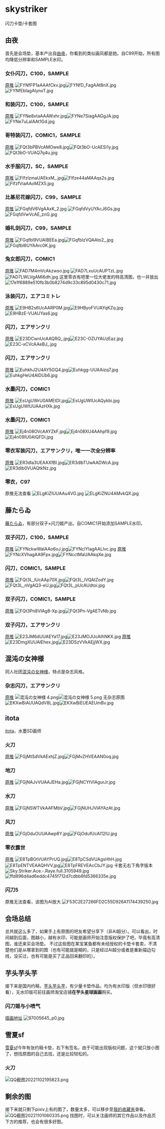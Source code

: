 # skystriker
闪刀卡垫/卡套图

## 由夜
首先是会场垫，基本产出自[由夜](https://twitter.com/yuamaria)，你看到的类似画风都是她。自C99开始，所有图均降低分辨率和SAMPLE水印。
### 女仆闪刀，C100，SAMPLE
[原推](https://twitter.com/midnightblue032/status/1553335092591726593)
![FYNfFP1aAAAfCkv.jpg](https://cdn.nlark.com/yuque/0/2022/jpeg/1689887/1667337430117-361fcccc-406a-4d12-9e5a-29072b404e81.jpeg#clientId=u0788d3b9-c9f5-4&crop=0&crop=0&crop=1&crop=1&from=ui&id=uc4aed62a&margin=%5Bobject%20Object%5D&name=FYNfFP1aAAAfCkv.jpg&originHeight=329&originWidth=541&originalType=binary&ratio=1&rotation=0&showTitle=false&size=82019&status=done&style=none&taskId=u470902f0-866e-410c-a65a-d0559d103ff&title=)![FYNfD_FagAAt8nX.jpg](https://cdn.nlark.com/yuque/0/2022/jpeg/1689887/1667337430105-4f7359f6-17cf-4849-a596-6af7e2c54b7c.jpeg#clientId=u0788d3b9-c9f5-4&crop=0&crop=0&crop=1&crop=1&from=ui&id=u410349cd&margin=%5Bobject%20Object%5D&name=FYNfD_FagAAt8nX.jpg&originHeight=496&originWidth=350&originalType=binary&ratio=1&rotation=0&showTitle=false&size=72584&status=done&style=none&taskId=u8b755ae0-50d1-4bfc-bb2c-b2258dbf118&title=)![FYNfEbIagAIynxT.jpg](https://cdn.nlark.com/yuque/0/2022/jpeg/1689887/1667337430101-497f62cf-3eae-46ce-ac79-b73342396a61.jpeg#clientId=u0788d3b9-c9f5-4&crop=0&crop=0&crop=1&crop=1&from=ui&id=ue0a12b8a&margin=%5Bobject%20Object%5D&name=FYNfEbIagAIynxT.jpg&originHeight=496&originWidth=350&originalType=binary&ratio=1&rotation=0&showTitle=false&size=67317&status=done&style=none&taskId=u3c34bc9e-4ea1-404d-b080-30a991884bc&title=)
### 和装闪刀，C100，SAMPLE
[原推](https://twitter.com/midnightblue032/status/1553334591842242560)
![FYNe8xtaAAAWxhr.jpg](https://cdn.nlark.com/yuque/0/2022/jpeg/1689887/1667337516460-44da2571-eee0-4f9a-9e9b-d01550c7f109.jpeg#clientId=u0788d3b9-c9f5-4&crop=0&crop=0&crop=1&crop=1&from=ui&id=u09647dcb&margin=%5Bobject%20Object%5D&name=FYNe8xtaAAAWxhr.jpg&originHeight=329&originWidth=541&originalType=binary&ratio=1&rotation=0&showTitle=false&size=95946&status=done&style=none&taskId=u3d220c74-da6b-421e-aae7-8126680ae36&title=)![FYNe7SiagAAGgJA.jpg](https://cdn.nlark.com/yuque/0/2022/jpeg/1689887/1667337516447-a5663787-8442-4694-8837-42c1fc65ea31.jpeg#clientId=u0788d3b9-c9f5-4&crop=0&crop=0&crop=1&crop=1&from=ui&id=u2cb885f6&margin=%5Bobject%20Object%5D&name=FYNe7SiagAAGgJA.jpg&originHeight=496&originWidth=350&originalType=binary&ratio=1&rotation=0&showTitle=false&size=76406&status=done&style=none&taskId=u50d490a5-fa55-4aa4-a15b-b7a89d99cf4&title=)![FYNe7uLaIAAt1Gd.jpg](https://cdn.nlark.com/yuque/0/2022/jpeg/1689887/1667337516451-de308207-1088-4913-90d0-b744614f2294.jpeg#clientId=u0788d3b9-c9f5-4&crop=0&crop=0&crop=1&crop=1&from=ui&id=u875551a8&margin=%5Bobject%20Object%5D&name=FYNe7uLaIAAt1Gd.jpg&originHeight=496&originWidth=350&originalType=binary&ratio=1&rotation=0&showTitle=false&size=79354&status=done&style=none&taskId=udc1393c5-c78a-408e-938a-7d0314c8e74&title=)
### 哥特装闪刀，COMIC1，SAMPLE
[原推](https://twitter.com/midnightblue032/status/1517821585532416000)
![FQt3bPBVcAMOwe8.jpg](https://cdn.nlark.com/yuque/0/2022/jpeg/1689887/1667338351206-27f2a7a6-845c-4d91-ada2-e99ece6f7c86.jpeg#clientId=u0788d3b9-c9f5-4&crop=0&crop=0&crop=1&crop=1&from=ui&id=u31c8bb3a&margin=%5Bobject%20Object%5D&name=FQt3bPBVcAMOwe8.jpg&originHeight=329&originWidth=541&originalType=binary&ratio=1&rotation=0&showTitle=false&size=83881&status=done&style=none&taskId=u016240d0-ee37-4bb6-b98e-aa9774fa82b&title=)![FQt3bO-UcAESi1y.jpg](https://cdn.nlark.com/yuque/0/2022/jpeg/1689887/1667338351239-9a47938c-bfe8-428c-bbf0-74e69c1b371c.jpeg#clientId=u0788d3b9-c9f5-4&crop=0&crop=0&crop=1&crop=1&from=ui&id=ucbd7a4c2&margin=%5Bobject%20Object%5D&name=FQt3bO-UcAESi1y.jpg&originHeight=1200&originWidth=843&originalType=binary&ratio=1&rotation=0&showTitle=false&size=183689&status=done&style=none&taskId=u83d4c75b-5274-4934-ab60-c241cdf5cdb&title=)![FQt3bO-VUAQ7q4u.jpg](https://cdn.nlark.com/yuque/0/2022/jpeg/1689887/1667338351240-3ef109f5-b51e-4283-9104-308dfee86677.jpeg#clientId=u0788d3b9-c9f5-4&crop=0&crop=0&crop=1&crop=1&from=ui&id=uf17f16e5&margin=%5Bobject%20Object%5D&name=FQt3bO-VUAQ7q4u.jpg&originHeight=1200&originWidth=843&originalType=binary&ratio=1&rotation=0&showTitle=false&size=184327&status=done&style=none&taskId=u23d3cd59-dc2d-4e2b-aa35-de851b52578&title=)


### 水手服闪刀，SC，SAMPLE
[原推](https://twitter.com/midnightblue032/status/1480132248628252677)
![FIfzlzmaUAEkxM_.jpg](https://cdn.nlark.com/yuque/0/2022/jpeg/1689887/1667338577123-82a868b6-6eb2-4438-9a72-9f18292941c4.jpeg#clientId=u0788d3b9-c9f5-4&crop=0&crop=0&crop=1&crop=1&from=ui&id=ua6129628&margin=%5Bobject%20Object%5D&name=FIfzlzmaUAEkxM_.jpg&originHeight=329&originWidth=541&originalType=binary&ratio=1&rotation=0&showTitle=false&size=74792&status=done&style=none&taskId=u187348f2-c197-4f8a-b764-b49ed33f818&title=)![FIfze44aMAAqs2s.jpg](https://cdn.nlark.com/yuque/0/2022/jpeg/1689887/1667338577111-26c7a94d-2847-4876-8c55-52e8d1cc8382.jpeg#clientId=u0788d3b9-c9f5-4&crop=0&crop=0&crop=1&crop=1&from=ui&id=ud8fae631&margin=%5Bobject%20Object%5D&name=FIfze44aMAAqs2s.jpg&originHeight=1226&originWidth=861&originalType=binary&ratio=1&rotation=0&showTitle=false&size=123530&status=done&style=none&taskId=u72c680a6-b228-40c2-a657-ee411f62194&title=)![FIfzfViaAAoMZX5.jpg](https://cdn.nlark.com/yuque/0/2022/jpeg/1689887/1667338577151-cdfa1d7a-c76d-4a0a-9322-e610822e1dbf.jpeg#clientId=u0788d3b9-c9f5-4&crop=0&crop=0&crop=1&crop=1&from=ui&id=ub0b46630&margin=%5Bobject%20Object%5D&name=FIfzfViaAAoMZX5.jpg&originHeight=1226&originWidth=861&originalType=binary&ratio=1&rotation=0&showTitle=false&size=133342&status=done&style=none&taskId=ua46542ba-d2e1-41f3-ac37-81689a9a335&title=)
### 比基尼花嫁闪刀，C99，SAMPLE
[原推](https://twitter.com/midnightblue032/status/1471797822890688513)
![FGqfdV6VgAAxK_2.jpg](https://cdn.nlark.com/yuque/0/2022/jpeg/1689887/1667337089088-a57e8d5d-7932-4100-90a9-70db90363ce4.jpeg#clientId=u0788d3b9-c9f5-4&crop=0&crop=0&crop=1&crop=1&from=ui&id=uc20b6beb&margin=%5Bobject%20Object%5D&name=FGqfdV6VgAAxK_2.jpg&originHeight=329&originWidth=541&originalType=binary&ratio=1&rotation=0&showTitle=false&size=72913&status=done&style=none&taskId=uc3dda4b1-0ab0-485e-9779-061a694e363&title=)
![FGqfdVyUYAcJ6Gs.jpg](https://cdn.nlark.com/yuque/0/2022/jpeg/1689887/1667337100355-a5780ca1-d568-4dcb-ab0a-bd005a7ac11e.jpeg#clientId=u0788d3b9-c9f5-4&crop=0&crop=0&crop=1&crop=1&from=ui&id=udf810c8b&margin=%5Bobject%20Object%5D&name=FGqfdVyUYAcJ6Gs.jpg&originHeight=1200&originWidth=843&originalType=binary&ratio=1&rotation=0&showTitle=false&size=148262&status=done&style=none&taskId=u36fc5818-1450-4ef6-8060-bf5904aa65a&title=)![FGqfdVwVcAE_znG.jpg](https://cdn.nlark.com/yuque/0/2022/jpeg/1689887/1667337100345-169596cf-49bb-46a4-b20b-3803534e04e7.jpeg#clientId=u0788d3b9-c9f5-4&crop=0&crop=0&crop=1&crop=1&from=ui&id=u3a491e29&margin=%5Bobject%20Object%5D&name=FGqfdVwVcAE_znG.jpg&originHeight=1200&originWidth=843&originalType=binary&ratio=1&rotation=0&showTitle=false&size=152394&status=done&style=none&taskId=ud2f4e6e1-678e-4f93-848d-39b8f43c16e&title=)
### 婚礼剑闪刀，C99，SAMPLE
[原推](https://twitter.com/midnightblue032/status/1471797323709755392)
![FGqfbI9VUAIBEEa.jpg](https://cdn.nlark.com/yuque/0/2022/jpeg/1689887/1667337264155-0d72c73f-f9a8-4289-bfd8-92498ee1d397.jpeg#clientId=u0788d3b9-c9f5-4&crop=0&crop=0&crop=1&crop=1&from=ui&id=u336dfc9d&margin=%5Bobject%20Object%5D&name=FGqfbI9VUAIBEEa.jpg&originHeight=329&originWidth=541&originalType=binary&ratio=1&rotation=0&showTitle=false&size=94687&status=done&style=none&taskId=u42ccf6e7-9eef-4300-a48c-3925fe2cada&title=)![FGqfbIzVQAAto2_.jpg](https://cdn.nlark.com/yuque/0/2022/jpeg/1689887/1667337264246-f59a704a-87bc-4029-b13d-dd12620bc044.jpeg#clientId=u0788d3b9-c9f5-4&crop=0&crop=0&crop=1&crop=1&from=ui&id=ua275b072&margin=%5Bobject%20Object%5D&name=FGqfbIzVQAAto2_.jpg&originHeight=1200&originWidth=843&originalType=binary&ratio=1&rotation=0&showTitle=false&size=214027&status=done&style=none&taskId=u0bebc8cb-2a3e-4427-9fc0-2a497f69c25&title=)![FGqfbI6UYAArc0K.jpg](https://cdn.nlark.com/yuque/0/2022/jpeg/1689887/1667337264226-82c59e7a-a1b1-4dfa-ac3c-8a97a73b3a3b.jpeg#clientId=u0788d3b9-c9f5-4&crop=0&crop=0&crop=1&crop=1&from=ui&id=u2aae9ae0&margin=%5Bobject%20Object%5D&name=FGqfbI6UYAArc0K.jpg&originHeight=1200&originWidth=843&originalType=binary&ratio=1&rotation=0&showTitle=false&size=196855&status=done&style=none&taskId=u2bf115bb-4cf4-42da-b0b6-4fd0d83be89&title=)
### 兔女郎闪刀，COMIC1
[原推](https://twitter.com/midnightblue032/status/1443531065579085838)
![FAD7M4mVcAkzwso.jpg](https://cdn.nlark.com/yuque/0/2022/jpeg/1689887/1667335499072-16fb62eb-0d32-46ac-99c2-052fa93e9623.jpeg#clientId=u0788d3b9-c9f5-4&crop=0&crop=0&crop=1&crop=1&from=ui&id=u914a1e24&margin=%5Bobject%20Object%5D&name=FAD7M4mVcAkzwso.jpg&originHeight=329&originWidth=541&originalType=binary&ratio=1&rotation=0&showTitle=false&size=81099&status=done&style=none&taskId=u0f19f9b0-6a6c-4450-ba7d-c66f1c664f3&title=)
![FAD7LxuUcAUPTzL.jpg](https://cdn.nlark.com/yuque/0/2022/jpeg/1689887/1667335511153-05ea9d7f-d4a6-4132-ad43-1babd172c86d.jpeg#clientId=u0788d3b9-c9f5-4&crop=0&crop=0&crop=1&crop=1&from=ui&id=ube052db4&margin=%5Bobject%20Object%5D&name=FAD7LxuUcAUPTzL.jpg&originHeight=1226&originWidth=861&originalType=binary&ratio=1&rotation=0&showTitle=false&size=240136&status=done&style=none&taskId=ud5f88c8a-89e5-4c18-baae-889c2eb8757&title=)![FAD7LWLVgAMi6dh.jpg](https://cdn.nlark.com/yuque/0/2022/jpeg/1689887/1667335511107-402f4909-49a0-4a4b-bbd0-4e7101ee32f0.jpeg#clientId=u0788d3b9-c9f5-4&crop=0&crop=0&crop=1&crop=1&from=ui&id=uc1eecd78&margin=%5Bobject%20Object%5D&name=FAD7LWLVgAMi6dh.jpg&originHeight=1226&originWidth=861&originalType=binary&ratio=1&rotation=0&showTitle=false&size=255587&status=done&style=none&taskId=ud53b8b05-3026-4d49-9cad-f7594365467&title=)
这里零衣有吧里一位大佬发的特高清图，也一并放出
![17e1f6889e510fb3b0b8274d9c33c895d0430c71.jpg](https://cdn.nlark.com/yuque/0/2022/jpeg/1689887/1667335555231-9b17ae13-25a3-48ab-a2e2-d26debd250df.jpeg#clientId=u0788d3b9-c9f5-4&crop=0&crop=0&crop=1&crop=1&from=ui&id=ue648ab4e&margin=%5Bobject%20Object%5D&name=17e1f6889e510fb3b0b8274d9c33c895d0430c71.jpg&originHeight=4681&originWidth=3201&originalType=binary&ratio=1&rotation=0&showTitle=false&size=2562843&status=done&style=none&taskId=u32820fc1-7aba-48fd-8fc2-71df4cd8076&title=)
### 泳装闪刀，エアコミトレ
[原推](https://twitter.com/midnightblue032/status/1431576292852436992)
![E9HB2s6UcAARP0M.jpg](https://cdn.nlark.com/yuque/0/2022/jpeg/1689887/1667339144870-0cd7bcce-c1e6-47a7-9e78-19fe05099db2.jpeg#clientId=u0788d3b9-c9f5-4&crop=0&crop=0&crop=1&crop=1&from=ui&id=u1dc3e394&margin=%5Bobject%20Object%5D&name=E9HB2s6UcAARP0M.jpg&originHeight=329&originWidth=541&originalType=binary&ratio=1&rotation=0&showTitle=false&size=78845&status=done&style=none&taskId=uca239b6a-7ac9-4bb2-bf84-e638ce9c34f&title=)![E9HByoFVUAYqKZq.jpg](https://cdn.nlark.com/yuque/0/2022/jpeg/1689887/1667339144916-c0e5a680-c7aa-4ea9-8a2a-1c57a7638507.jpeg#clientId=u0788d3b9-c9f5-4&crop=0&crop=0&crop=1&crop=1&from=ui&id=ufcda2883&margin=%5Bobject%20Object%5D&name=E9HByoFVUAYqKZq.jpg&originHeight=1226&originWidth=861&originalType=binary&ratio=1&rotation=0&showTitle=false&size=178884&status=done&style=none&taskId=uc8a1d45a-523b-428e-bd63-6aa67c08a7b&title=)![E9HBzE-VUAUYas6.jpg](https://cdn.nlark.com/yuque/0/2022/jpeg/1689887/1667339144933-2f65db37-96ce-453e-b944-e3d6c663d64f.jpeg#clientId=u0788d3b9-c9f5-4&crop=0&crop=0&crop=1&crop=1&from=ui&id=ubc5c67ea&margin=%5Bobject%20Object%5D&name=E9HBzE-VUAUYas6.jpg&originHeight=1226&originWidth=861&originalType=binary&ratio=1&rotation=0&showTitle=false&size=158357&status=done&style=none&taskId=ubfb3112d-d3c6-48f9-a580-d636b5d8d99&title=)
### 闪刀，エアサンクリ
[原推](https://twitter.com/midnightblue032/status/1401494078290685952)
![E23DCwnUcAAQRQ_.jpg](https://cdn.nlark.com/yuque/0/2022/jpeg/1689887/1667339504547-7ec771ed-871b-4ffb-a10c-9c1c9c431f3d.jpeg#clientId=u0788d3b9-c9f5-4&crop=0&crop=0&crop=1&crop=1&from=ui&id=u177a9dd0&margin=%5Bobject%20Object%5D&name=E23DCwnUcAAQRQ_.jpg&originHeight=329&originWidth=541&originalType=binary&ratio=1&rotation=0&showTitle=false&size=69319&status=done&style=none&taskId=uc3fa77e3-a0d7-4fa8-97a9-eb12194b52a&title=)![E23C-OZUYAUzEaz.jpg](https://cdn.nlark.com/yuque/0/2022/jpeg/1689887/1667339504570-7cb4e4d8-8ada-43f3-b425-f58646aa3fbf.jpeg#clientId=u0788d3b9-c9f5-4&crop=0&crop=0&crop=1&crop=1&from=ui&id=u88d512ac&margin=%5Bobject%20Object%5D&name=E23C-OZUYAUzEaz.jpg&originHeight=1226&originWidth=861&originalType=binary&ratio=1&rotation=0&showTitle=false&size=145440&status=done&style=none&taskId=uf7fbaeda-5af9-4ea9-83d5-42bc548031b&title=)![E23C-xCVcAAeBJ_.jpg](https://cdn.nlark.com/yuque/0/2022/jpeg/1689887/1667339504570-37c48a56-6942-4e49-8f3a-6503b256dbc7.jpeg#clientId=u0788d3b9-c9f5-4&crop=0&crop=0&crop=1&crop=1&from=ui&id=ub75b1e2a&margin=%5Bobject%20Object%5D&name=E23C-xCVcAAeBJ_.jpg&originHeight=1226&originWidth=861&originalType=binary&ratio=1&rotation=0&showTitle=false&size=155104&status=done&style=none&taskId=uc7172062-f27d-4e03-8d9e-eb565a3405e&title=)
### 闪刀，エアサンクリ
[原推](https://twitter.com/midnightblue032/status/1364168125747499008)
![EuhkhJ2U4AY5GQ4.jpg](https://cdn.nlark.com/yuque/0/2022/jpeg/1689887/1667339668829-7fb2475d-5e61-4d6c-ab28-f677e0dba777.jpeg#clientId=u0788d3b9-c9f5-4&crop=0&crop=0&crop=1&crop=1&from=ui&id=udbad29f8&margin=%5Bobject%20Object%5D&name=EuhkhJ2U4AY5GQ4.jpg&originHeight=439&originWidth=722&originalType=binary&ratio=1&rotation=0&showTitle=false&size=139858&status=done&style=none&taskId=u2894dd87-54b9-405d-bf1d-158396fbd66&title=)![Euhkgg-UUAAizq7.jpg](https://cdn.nlark.com/yuque/0/2022/jpeg/1689887/1667339669140-45dbdd65-f8b3-407f-9604-8ef008bcf55d.jpeg#clientId=u0788d3b9-c9f5-4&crop=0&crop=0&crop=1&crop=1&from=ui&id=u7742f719&margin=%5Bobject%20Object%5D&name=Euhkgg-UUAAizq7.jpg&originHeight=1226&originWidth=861&originalType=binary&ratio=1&rotation=0&showTitle=false&size=657847&status=done&style=none&taskId=u924e22d3-d510-4201-be80-31ba84ffbbb&title=)![EuhkgHeU4AIDUb6.jpg](https://cdn.nlark.com/yuque/0/2022/jpeg/1689887/1667339669149-9d68b497-9d89-4513-ab2d-004ca6726a96.jpeg#clientId=u0788d3b9-c9f5-4&crop=0&crop=0&crop=1&crop=1&from=ui&id=uc37d14d2&margin=%5Bobject%20Object%5D&name=EuhkgHeU4AIDUb6.jpg&originHeight=1226&originWidth=861&originalType=binary&ratio=1&rotation=0&showTitle=false&size=717988&status=done&style=none&taskId=u1c293945-efa2-4264-9ce1-d8b3e846d6d&title=)
### 水墨闪刀，COMIC1
[原推](https://twitter.com/midnightblue032/status/1354383654160576513)
![EsUgUWrU0AMEtDl.jpg](https://cdn.nlark.com/yuque/0/2022/jpeg/1689887/1667339914470-cff152d5-d6fd-479a-bc2d-039e2418e0de.jpeg#clientId=u0788d3b9-c9f5-4&crop=0&crop=0&crop=1&crop=1&from=ui&id=u98b2afdd&margin=%5Bobject%20Object%5D&name=EsUgUWrU0AMEtDl.jpg&originHeight=439&originWidth=722&originalType=binary&ratio=1&rotation=0&showTitle=false&size=113755&status=done&style=none&taskId=u225363f9-c0df-4f2b-9407-bab4f53d61e&title=)![EsUgUWlUcAQykbi.jpg](https://cdn.nlark.com/yuque/0/2022/jpeg/1689887/1667339914500-9eb37bc8-93d9-4a36-8fdc-990f36cf61ed.jpeg#clientId=u0788d3b9-c9f5-4&crop=0&crop=0&crop=1&crop=1&from=ui&id=ua2772b03&margin=%5Bobject%20Object%5D&name=EsUgUWlUcAQykbi.jpg&originHeight=1200&originWidth=843&originalType=binary&ratio=1&rotation=0&showTitle=false&size=166189&status=done&style=none&taskId=u01e2795d-141b-419f-ad70-d18e79abb60&title=)![EsUgUWlUUAAzHXk.jpg](https://cdn.nlark.com/yuque/0/2022/jpeg/1689887/1667339914499-e8776aeb-4f4f-479a-b506-9be64f34e58b.jpeg#clientId=u0788d3b9-c9f5-4&crop=0&crop=0&crop=1&crop=1&from=ui&id=u856edd5e&margin=%5Bobject%20Object%5D&name=EsUgUWlUUAAzHXk.jpg&originHeight=1200&originWidth=843&originalType=binary&ratio=1&rotation=0&showTitle=false&size=182612&status=done&style=none&taskId=u0c12ebc9-92ba-4975-a367-d28433fee3c&title=)





### 水墨闪刀，COMIC1
[原推](https://twitter.com/midnightblue032/status/1314531937336225794)
![Ej4n08OVcAAYZkF.jpg](https://cdn.nlark.com/yuque/0/2022/jpeg/1689887/1667340101269-14777af2-c36e-48f8-8bbe-0c47f4ede901.jpeg#clientId=u0788d3b9-c9f5-4&crop=0&crop=0&crop=1&crop=1&from=ui&id=u56b7b877&margin=%5Bobject%20Object%5D&name=Ej4n08OVcAAYZkF.jpg&originHeight=470&originWidth=772&originalType=binary&ratio=1&rotation=0&showTitle=false&size=84859&status=done&style=none&taskId=u4a8b1612-1e33-4d52-8651-273cd081cde&title=)![Ej4n08XU4AAhpf9.jpg](https://cdn.nlark.com/yuque/0/2022/jpeg/1689887/1667340101322-74bfb630-ec4a-4bb2-9848-8a2d02ad0a57.jpeg#clientId=u0788d3b9-c9f5-4&crop=0&crop=0&crop=1&crop=1&from=ui&id=u55d3a4a1&margin=%5Bobject%20Object%5D&name=Ej4n08XU4AAhpf9.jpg&originHeight=1226&originWidth=861&originalType=binary&ratio=1&rotation=0&showTitle=false&size=189669&status=done&style=none&taskId=u6ba81886-713f-40c5-bb76-94af0082b2a&title=)![Ej4n09IU0AIQFDi.jpg](https://cdn.nlark.com/yuque/0/2022/jpeg/1689887/1667340101317-da4c026f-36a3-43dc-a3be-45b49ef0a4d7.jpeg#clientId=u0788d3b9-c9f5-4&crop=0&crop=0&crop=1&crop=1&from=ui&id=u45481933&margin=%5Bobject%20Object%5D&name=Ej4n09IU0AIQFDi.jpg&originHeight=1226&originWidth=861&originalType=binary&ratio=1&rotation=0&showTitle=false&size=174304&status=done&style=none&taskId=u1b5e23c3-6436-47a1-af96-f1f12e9ec30&title=)
### 零衣军装闪刀，エアサンクリ，唯一一次全分辨率
[原推](https://twitter.com/midnightblue032/status/1233385516466180102)
![ER3dla3UEAAXfBI.jpg](https://cdn.nlark.com/yuque/0/2022/jpeg/1689887/1667340457497-eac8e64d-aad6-42e3-bd5b-bff310cc9e0a.jpeg#clientId=u0788d3b9-c9f5-4&crop=0&crop=0&crop=1&crop=1&from=ui&id=u4742439e&margin=%5Bobject%20Object%5D&name=ER3dla3UEAAXfBI.jpg&originHeight=1208&originWidth=2048&originalType=binary&ratio=1&rotation=0&showTitle=false&size=419147&status=done&style=none&taskId=u7ae4fb0a-e8b6-41a0-9c7c-19fa61e6d42&title=)![ER3dlbTUwAADWcA.jpg](https://cdn.nlark.com/yuque/0/2022/jpeg/1689887/1667340457321-fa502c10-f992-4101-958f-117294d4034c.jpeg#clientId=u0788d3b9-c9f5-4&crop=0&crop=0&crop=1&crop=1&from=ui&id=uf4aad1a5&margin=%5Bobject%20Object%5D&name=ER3dlbTUwAADWcA.jpg&originHeight=1226&originWidth=861&originalType=binary&ratio=1&rotation=0&showTitle=false&size=155879&status=done&style=none&taskId=uda537931-1266-4094-8387-ac3f6172902&title=)![ER3dlb0VUAQtkNz.jpg](https://cdn.nlark.com/yuque/0/2022/jpeg/1689887/1667340457306-fc2bf427-bc4d-4a35-92a4-e3cdb60905b7.jpeg#clientId=u0788d3b9-c9f5-4&crop=0&crop=0&crop=1&crop=1&from=ui&id=ue0d5ff2c&margin=%5Bobject%20Object%5D&name=ER3dlb0VUAQtkNz.jpg&originHeight=1226&originWidth=861&originalType=binary&ratio=1&rotation=0&showTitle=false&size=168925&status=done&style=none&taskId=u4d269fee-3583-47c9-9880-a028f94b8b5&title=)
### 零衣，C97
原推无法查看
![ELgKiZIUUAAu4VG.jpg](https://cdn.nlark.com/yuque/0/2022/jpeg/1689887/1667340696145-524b737b-9afc-4456-a266-71c55b5dc179.jpeg#clientId=u0788d3b9-c9f5-4&crop=0&crop=0&crop=1&crop=1&from=ui&id=uabb2b2d4&margin=%5Bobject%20Object%5D&name=ELgKiZIUUAAu4VG.jpg&originHeight=470&originWidth=765&originalType=binary&ratio=1&rotation=0&showTitle=false&size=87794&status=done&style=none&taskId=u1c97d309-d4ca-4675-b055-054ffbac281&title=)
![ELgKiZNU4AMvkQX.jpg](https://cdn.nlark.com/yuque/0/2022/jpeg/1689887/1667340759305-c5590d9b-4b59-4f75-aad5-af55cb3bdadb.jpeg#clientId=u0788d3b9-c9f5-4&crop=0&crop=0&crop=1&crop=1&from=ui&id=u0c8202a4&margin=%5Bobject%20Object%5D&name=ELgKiZNU4AMvkQX.jpg&originHeight=907&originWidth=667&originalType=binary&ratio=1&rotation=0&showTitle=false&size=119365&status=done&style=none&taskId=u09ac188d-5ecb-4241-9b41-c6eb745ec1e&title=)
## 藤たらゐ
[藤たらゐ](https://twitter.com/fuji_tarawi)，有部分双子×闪刀姬产出。自COMIC1开始添加SAMPLE水印。
### 双子闪刀，C100，SAMPLE
[原推](https://twitter.com/midnightblue032/status/1552610317141671938)
![FYNckwWaIAAo6oJ.jpg](https://cdn.nlark.com/yuque/0/2022/jpeg/1689887/1667337688666-76a804dc-184f-433f-b3dd-9a75ee3e6d90.jpeg#clientId=u0788d3b9-c9f5-4&crop=0&crop=0&crop=1&crop=1&from=ui&id=uf8f3bee9&margin=%5Bobject%20Object%5D&name=FYNckwWaIAAo6oJ.jpg&originHeight=1240&originWidth=875&originalType=binary&ratio=1&rotation=0&showTitle=false&size=151177&status=done&style=none&taskId=u6c22ec17-5b9f-4e7b-8c33-95cb95073ce&title=)![FYNclYIagAALlvc.jpg](https://cdn.nlark.com/yuque/0/2022/jpeg/1689887/1667337688627-5e06d694-245f-4170-a1de-30bce6d2d513.jpeg#clientId=u0788d3b9-c9f5-4&crop=0&crop=0&crop=1&crop=1&from=ui&id=u79adfbaa&margin=%5Bobject%20Object%5D&name=FYNclYIagAALlvc.jpg&originHeight=329&originWidth=541&originalType=binary&ratio=1&rotation=0&showTitle=false&size=109871&status=done&style=none&taskId=u7f7c931e-036a-4590-9c68-d8dde8560a9&title=)
[原推](https://twitter.com/midnightblue032/status/1552609825581780992)![FYNcXVhagAA9Fpx.jpg](https://cdn.nlark.com/yuque/0/2022/jpeg/1689887/1667337688682-f33d79f1-e902-47bb-8f07-a8c06e001c28.jpeg#clientId=u0788d3b9-c9f5-4&crop=0&crop=0&crop=1&crop=1&from=ui&id=uf6c21770&margin=%5Bobject%20Object%5D&name=FYNcXVhagAA9Fpx.jpg&originHeight=1240&originWidth=875&originalType=binary&ratio=1&rotation=0&showTitle=false&size=146998&status=done&style=none&taskId=ufbef1a6a-3549-46da-8560-4844c981e43&title=)![FYNcctMaUAAkqXe.jpg](https://cdn.nlark.com/yuque/0/2022/jpeg/1689887/1667337688614-84e1a3b4-a697-4eae-b02c-89ce07648b94.jpeg#clientId=u0788d3b9-c9f5-4&crop=0&crop=0&crop=1&crop=1&from=ui&id=uafb25001&margin=%5Bobject%20Object%5D&name=FYNcctMaUAAkqXe.jpg&originHeight=329&originWidth=541&originalType=binary&ratio=1&rotation=0&showTitle=false&size=104929&status=done&style=none&taskId=ua5481ffb-6a3f-4f95-aa61-b205adae3c5&title=)

### 闪刀，COMIC1，SAMPLE
[原推](https://twitter.com/midnightblue032/status/1518184475993255936)
![FQt3L_lUcAAp70X.jpg](https://cdn.nlark.com/yuque/0/2022/jpeg/1689887/1667338123987-6fd15afe-ce89-4756-8e1d-c6d7381c22ce.jpeg#clientId=u0788d3b9-c9f5-4&crop=0&crop=0&crop=1&crop=1&from=ui&id=u8ed0280f&margin=%5Bobject%20Object%5D&name=FQt3L_lUcAAp70X.jpg&originHeight=1200&originWidth=843&originalType=binary&ratio=1&rotation=0&showTitle=false&size=254889&status=done&style=none&taskId=ud6f70cb7-7e05-43cb-a656-a35df1386b9&title=)![FQt3L_lVQAIZodY.jpg](https://cdn.nlark.com/yuque/0/2022/jpeg/1689887/1667338124004-a7b9568b-3b92-4ad1-8578-c429e1777644.jpeg#clientId=u0788d3b9-c9f5-4&crop=0&crop=0&crop=1&crop=1&from=ui&id=uce621a15&margin=%5Bobject%20Object%5D&name=FQt3L_lVQAIZodY.jpg&originHeight=1200&originWidth=843&originalType=binary&ratio=1&rotation=0&showTitle=false&size=251594&status=done&style=none&taskId=u87ee1e06-f755-44f7-a39a-9f35e74c1b5&title=)![FQt3L_nVgAQ3-eU.jpg](https://cdn.nlark.com/yuque/0/2022/jpeg/1689887/1667338123899-81ba99af-63f4-4779-a9d0-587d46d1e570.jpeg#clientId=u0788d3b9-c9f5-4&crop=0&crop=0&crop=1&crop=1&from=ui&id=u060d2b52&margin=%5Bobject%20Object%5D&name=FQt3L_nVgAQ3-eU.jpg&originHeight=329&originWidth=541&originalType=binary&ratio=1&rotation=0&showTitle=false&size=91955&status=done&style=none&taskId=uf470a6fa-9bdd-47a7-8610-a87fd71e609&title=)![FQt3L_pUcAUdtoi.jpg](https://cdn.nlark.com/yuque/0/2022/jpeg/1689887/1667338123899-252d4d39-c700-4c7b-a559-05ae38efd02b.jpeg#clientId=u0788d3b9-c9f5-4&crop=0&crop=0&crop=1&crop=1&from=ui&id=u1adc667e&margin=%5Bobject%20Object%5D&name=FQt3L_pUcAUdtoi.jpg&originHeight=329&originWidth=541&originalType=binary&ratio=1&rotation=0&showTitle=false&size=89461&status=done&style=none&taskId=u732712d5-635a-474b-b60b-aa407e9a23a&title=)
### 双子闪刀，COMIC1，SAMPLE
[原推](https://twitter.com/midnightblue032/status/1518183973347807237)
![FQt3Pn8VIAg8-Xp.jpg](https://cdn.nlark.com/yuque/0/2022/jpeg/1689887/1667338221197-8908d6a5-e3db-4cbb-808b-ad6ae358865c.jpeg#clientId=u0788d3b9-c9f5-4&crop=0&crop=0&crop=1&crop=1&from=ui&id=u6aa7031f&margin=%5Bobject%20Object%5D&name=FQt3Pn8VIAg8-Xp.jpg&originHeight=1200&originWidth=843&originalType=binary&ratio=1&rotation=0&showTitle=false&size=276825&status=done&style=none&taskId=ub3f28ffd-ad83-4feb-9140-43a3e553559&title=)![FQt3Pn-VgAETvNb.jpg](https://cdn.nlark.com/yuque/0/2022/jpeg/1689887/1667338221079-22c99348-6978-4d1e-91b0-8e79354406e2.jpeg#clientId=u0788d3b9-c9f5-4&crop=0&crop=0&crop=1&crop=1&from=ui&id=uec61cb31&margin=%5Bobject%20Object%5D&name=FQt3Pn-VgAETvNb.jpg&originHeight=329&originWidth=541&originalType=binary&ratio=1&rotation=0&showTitle=false&size=103663&status=done&style=none&taskId=u3af0cda2-be2e-4223-983b-46df3865a23&title=)
### 双子闪刀，エアサンクリ
[原推](https://twitter.com/midnightblue032/status/1401495332043776000)
![E23JM6dUUAEYa17.jpg](https://cdn.nlark.com/yuque/0/2022/jpeg/1689887/1667339329716-ee378096-a7f6-4eb3-89fa-9d55f8bbf52c.jpeg#clientId=u0788d3b9-c9f5-4&crop=0&crop=0&crop=1&crop=1&from=ui&id=u842b8ca9&margin=%5Bobject%20Object%5D&name=E23JM6dUUAEYa17.jpg&originHeight=329&originWidth=541&originalType=binary&ratio=1&rotation=0&showTitle=false&size=91083&status=done&style=none&taskId=u5a3787ba-8c46-4368-9240-69c02381987&title=)![E23JMOJUcAIhNKX.jpg](https://cdn.nlark.com/yuque/0/2022/jpeg/1689887/1667339329844-36dd347a-e815-4059-bb25-c84b80c78f64.jpeg#clientId=u0788d3b9-c9f5-4&crop=0&crop=0&crop=1&crop=1&from=ui&id=u7ab3f5d6&margin=%5Bobject%20Object%5D&name=E23JMOJUcAIhNKX.jpg&originHeight=1226&originWidth=861&originalType=binary&ratio=1&rotation=0&showTitle=false&size=285873&status=done&style=none&taskId=u4ccf63ff-307c-40de-91d4-6355654b716&title=)
[原推](https://twitter.com/midnightblue032/status/1401494576880254981)
![E23DmgXUUAIEhex.jpg](https://cdn.nlark.com/yuque/0/2022/jpeg/1689887/1667339383657-0370a5d8-c9fb-4c5b-aa50-fe84708e5b80.jpeg#clientId=u0788d3b9-c9f5-4&crop=0&crop=0&crop=1&crop=1&from=ui&id=u5991d627&margin=%5Bobject%20Object%5D&name=E23DmgXUUAIEhex.jpg&originHeight=329&originWidth=541&originalType=binary&ratio=1&rotation=0&showTitle=false&size=86230&status=done&style=none&taskId=ud123ac21-bdbf-4d15-ae0f-748a1bb213e&title=)![E23DSzVVkAEjjWX.jpg](https://cdn.nlark.com/yuque/0/2022/jpeg/1689887/1667339383787-eade344b-05dc-4906-acab-2b395a27fe0b.jpeg#clientId=u0788d3b9-c9f5-4&crop=0&crop=0&crop=1&crop=1&from=ui&id=u0f95d28e&margin=%5Bobject%20Object%5D&name=E23DSzVVkAEjjWX.jpg&originHeight=1226&originWidth=861&originalType=binary&ratio=1&rotation=0&showTitle=false&size=325475&status=done&style=none&taskId=u49de8508-4745-4eb4-8b82-15ecd8d04f9&title=)
## 混沌の女神様
同人社团[混沌の女神様](https://twitter.com/mschaosgoddess)，特点是杂志风格。
### 杂志闪刀，エアサンクリ
[原推](https://twitter.com/mschaosgoddess/status/1265258332043935744)
![混沌の女神様 4.png](https://cdn.nlark.com/yuque/0/2022/png/1689887/1667341273383-d8c5fa35-8f41-47ac-89ec-49178ce39acf.png#clientId=u0788d3b9-c9f5-4&crop=0&crop=0&crop=1&crop=1&from=ui&id=u6a2b931d&margin=%5Bobject%20Object%5D&name=%E6%B7%B7%E6%B2%8C%E3%81%AE%E5%A5%B3%E7%A5%9E%E6%A7%98%204.png&originHeight=1218&originWidth=852&originalType=binary&ratio=1&rotation=0&showTitle=false&size=1361649&status=done&style=none&taskId=u7305597f-65f3-41f1-bace-1bfb8c654c5&title=)![混沌の女神様 5.png](https://cdn.nlark.com/yuque/0/2022/png/1689887/1667341273413-0f389e9d-02f5-4956-8100-2114cc757fe1.png#clientId=u0788d3b9-c9f5-4&crop=0&crop=0&crop=1&crop=1&from=ui&id=u066192eb&margin=%5Bobject%20Object%5D&name=%E6%B7%B7%E6%B2%8C%E3%81%AE%E5%A5%B3%E7%A5%9E%E6%A7%98%205.png&originHeight=1216&originWidth=853&originalType=binary&ratio=1&rotation=0&showTitle=false&size=1390077&status=done&style=none&taskId=ud7f6ba37-73b9-4e0c-a332-48722633800&title=)
无杂志原图
![EKXwBiAUUAQdV8L.jpg](https://cdn.nlark.com/yuque/0/2022/jpeg/1689887/1667341551009-45483468-f620-4136-a24e-5939cba3e3f7.jpeg#clientId=u0788d3b9-c9f5-4&crop=0&crop=0&crop=1&crop=1&from=ui&id=u6e1dbe28&margin=%5Bobject%20Object%5D&name=EKXwBiAUUAQdV8L.jpg&originHeight=1200&originWidth=700&originalType=binary&ratio=1&rotation=0&showTitle=false&size=184629&status=done&style=none&taskId=u97d4e7e6-5f52-47db-9c4f-03afaa102f8&title=)![EKXwBiEUEAEUmBv.jpg](https://cdn.nlark.com/yuque/0/2022/jpeg/1689887/1667341551081-18b5fc0d-b34e-499a-b101-cba691b864fd.jpeg#clientId=u0788d3b9-c9f5-4&crop=0&crop=0&crop=1&crop=1&from=ui&id=u234a866d&margin=%5Bobject%20Object%5D&name=EKXwBiEUEAEUmBv.jpg&originHeight=1200&originWidth=700&originalType=binary&ratio=1&rotation=0&showTitle=false&size=181321&status=done&style=none&taskId=u5b64b739-0907-48ed-b316-b5fde9f8d82&title=)
## itota
[itota](https://twitter.com/ittsty)，水墨SD画师
### 火刀
[原推](https://twitter.com/cake_rabbits/status/1471450038672887812)
![FGjMtSdVkAExhjZ.jpg](https://cdn.nlark.com/yuque/0/2022/jpeg/1689887/1667386873768-5501ad5c-9d73-449c-bb1f-aad2a0a92cea.jpeg#clientId=u0788d3b9-c9f5-4&crop=0&crop=0&crop=1&crop=1&from=ui&id=uc42b048e&margin=%5Bobject%20Object%5D&name=FGjMtSdVkAExhjZ.jpg&originHeight=800&originWidth=560&originalType=binary&ratio=1&rotation=0&showTitle=false&size=166076&status=done&style=none&taskId=u37c797fa-0552-4e97-8b04-ff95a1a6017&title=)![FGjMvZHVEAAN0oq.jpg](https://cdn.nlark.com/yuque/0/2022/jpeg/1689887/1667386873723-1ecbce59-3ce8-4da7-8cae-35904351ed12.jpeg#clientId=u0788d3b9-c9f5-4&crop=0&crop=0&crop=1&crop=1&from=ui&id=u96b9f9e0&margin=%5Bobject%20Object%5D&name=FGjMvZHVEAAN0oq.jpg&originHeight=384&originWidth=640&originalType=binary&ratio=1&rotation=0&showTitle=false&size=102302&status=done&style=none&taskId=u5a60141f-6fd0-45ff-9369-4d02f6f1830&title=)
### 地刀
[原推](https://twitter.com/cake_rabbits/status/1471450534812913667)
![FGjNAJvVUAAJEHa.jpg](https://cdn.nlark.com/yuque/0/2022/jpeg/1689887/1667386941489-902da1b6-663e-426d-b5c0-ade052615c9b.jpeg#clientId=u0788d3b9-c9f5-4&crop=0&crop=0&crop=1&crop=1&from=ui&id=uba74d538&margin=%5Bobject%20Object%5D&name=FGjNAJvVUAAJEHa.jpg&originHeight=800&originWidth=560&originalType=binary&ratio=1&rotation=0&showTitle=false&size=175574&status=done&style=none&taskId=u0e1b5334-7318-4c8f-a992-95f29228849&title=)![FGjNCYtVIAgurJr.jpg](https://cdn.nlark.com/yuque/0/2022/jpeg/1689887/1667386941476-64a93317-e536-4bd1-a83e-c0e97307896c.jpeg#clientId=u0788d3b9-c9f5-4&crop=0&crop=0&crop=1&crop=1&from=ui&id=u2ed44e08&margin=%5Bobject%20Object%5D&name=FGjNCYtVIAgurJr.jpg&originHeight=384&originWidth=640&originalType=binary&ratio=1&rotation=0&showTitle=false&size=114462&status=done&style=none&taskId=u9c5125a1-1a2f-4d2a-ad40-1f60c968c0b&title=)
### 水刀
[原推](https://twitter.com/cake_rabbits/status/1471451038049783813)
![FGjNSWTVkAAFMbV.jpg](https://cdn.nlark.com/yuque/0/2022/jpeg/1689887/1667387000804-0e94cbf8-1c5f-4136-b0e7-62cad125b12c.jpeg#clientId=u0788d3b9-c9f5-4&crop=0&crop=0&crop=1&crop=1&from=ui&id=ub52b0102&margin=%5Bobject%20Object%5D&name=FGjNSWTVkAAFMbV.jpg&originHeight=800&originWidth=560&originalType=binary&ratio=1&rotation=0&showTitle=false&size=164326&status=done&style=none&taskId=ue862d72d-9f11-4928-be0d-7b3711ffbbe&title=)![FGjNUHJVIAYAzAt.jpg](https://cdn.nlark.com/yuque/0/2022/jpeg/1689887/1667387000760-99bfe5b4-6cf8-4f20-8529-04725df7cff6.jpeg#clientId=u0788d3b9-c9f5-4&crop=0&crop=0&crop=1&crop=1&from=ui&id=u1f4e0bfd&margin=%5Bobject%20Object%5D&name=FGjNUHJVIAYAzAt.jpg&originHeight=384&originWidth=640&originalType=binary&ratio=1&rotation=0&showTitle=false&size=102329&status=done&style=none&taskId=u074302be-e926-4b7d-9d6d-aa44280d788&title=)
### 风刀
[原推](https://twitter.com/cake_rabbits/status/1471451540909027332)
![FGjOduOUUAAwp8Y.jpg](https://cdn.nlark.com/yuque/0/2022/jpeg/1689887/1667387062240-c4053d19-6c67-4988-a406-9b4acc5a3723.jpeg#clientId=u0788d3b9-c9f5-4&crop=0&crop=0&crop=1&crop=1&from=ui&id=u732fd120&margin=%5Bobject%20Object%5D&name=FGjOduOUUAAwp8Y.jpg&originHeight=800&originWidth=560&originalType=binary&ratio=1&rotation=0&showTitle=false&size=163367&status=done&style=none&taskId=udac3464f-601e-4db3-9c09-ebbb7b36e24&title=)![FGjOdufUcAI12IU.jpg](https://cdn.nlark.com/yuque/0/2022/jpeg/1689887/1667387062157-548e881c-51bf-4fdb-8609-57bd058c6153.jpeg#clientId=u0788d3b9-c9f5-4&crop=0&crop=0&crop=1&crop=1&from=ui&id=ub663a56c&margin=%5Bobject%20Object%5D&name=FGjOdufUcAI12IU.jpg&originHeight=384&originWidth=640&originalType=binary&ratio=1&rotation=0&showTitle=false&size=103539&status=done&style=none&taskId=u58936211-b33a-4a19-be6d-2adc135663c&title=)
### 零衣露世
[原推](https://twitter.com/cake_rabbits/status/1425428785361457154)
![E8TpBGtVUAYPrUQ.jpg](https://cdn.nlark.com/yuque/0/2022/jpeg/1689887/1667387307977-4c3ef1d8-8e36-4986-9073-20ffdd476484.jpeg#clientId=u0788d3b9-c9f5-4&crop=0&crop=0&crop=1&crop=1&from=ui&id=u287c4a32&margin=%5Bobject%20Object%5D&name=E8TpBGtVUAYPrUQ.jpg&originHeight=1218&originWidth=853&originalType=binary&ratio=1&rotation=0&showTitle=false&size=247277&status=done&style=none&taskId=ue5f20016-04fe-450b-a8e5-80e64285d41&title=)![E8TpCSdVUAgsHhH.jpg](https://cdn.nlark.com/yuque/0/2022/jpeg/1689887/1667387307897-9ee15aaf-d816-4a6e-81f2-8e800255d4b4.jpeg#clientId=u0788d3b9-c9f5-4&crop=0&crop=0&crop=1&crop=1&from=ui&id=u2069e673&margin=%5Bobject%20Object%5D&name=E8TpCSdVUAgsHhH.jpg&originHeight=384&originWidth=640&originalType=binary&ratio=1&rotation=0&showTitle=false&size=107922&status=done&style=none&taskId=u96978b7f-9a8e-4d36-bbff-9dcdf3bd81e&title=)![E8TpENTVEAAQHVV.jpg](https://cdn.nlark.com/yuque/0/2022/jpeg/1689887/1667387307989-13244380-2e46-47e4-a1d3-baf70adf6708.jpeg#clientId=u0788d3b9-c9f5-4&crop=0&crop=0&crop=1&crop=1&from=ui&id=u368ae63e&margin=%5Bobject%20Object%5D&name=E8TpENTVEAAQHVV.jpg&originHeight=1218&originWidth=853&originalType=binary&ratio=1&rotation=0&showTitle=false&size=243255&status=done&style=none&taskId=ueed74833-83b0-4c94-9dff-97461e8ba00&title=)![E8TpFREVEAcCbJY.jpg](https://cdn.nlark.com/yuque/0/2022/jpeg/1689887/1667387308103-66a1d4d0-e46e-4b17-bf05-c323b6ef6766.jpeg#clientId=u0788d3b9-c9f5-4&crop=0&crop=0&crop=1&crop=1&from=ui&id=u795e553d&margin=%5Bobject%20Object%5D&name=E8TpFREVEAcCbJY.jpg&originHeight=384&originWidth=640&originalType=binary&ratio=1&rotation=0&showTitle=false&size=109706&status=done&style=none&taskId=ue627cd96-2aac-46bf-ac07-7ec2a19019d&title=)
卡套无右下角字版本
![Sky.Striker.Ace.-.Raye.full.3105949.jpg](https://cdn.nlark.com/yuque/0/2022/jpeg/1689887/1667387331856-85c69f66-f495-40b5-b399-5513cd656edf.jpeg#clientId=u0788d3b9-c9f5-4&crop=0&crop=0&crop=1&crop=1&from=ui&id=uf495ce43&margin=%5Bobject%20Object%5D&name=Sky.Striker.Ace.-.Raye.full.3105949.jpg&originHeight=1218&originWidth=853&originalType=binary&ratio=1&rotation=0&showTitle=false&size=245766&status=done&style=none&taskId=uf5994730-4f5f-47a2-ac94-778e4a02019&title=)![ffd896d4ad6eddc4745f712d7cdbb6fd5366335e.jpg](https://cdn.nlark.com/yuque/0/2022/jpeg/1689887/1667387331959-19efbb22-b471-42f2-817e-b73876917622.jpeg#clientId=u0788d3b9-c9f5-4&crop=0&crop=0&crop=1&crop=1&from=ui&id=ucda5d23d&margin=%5Bobject%20Object%5D&name=ffd896d4ad6eddc4745f712d7cdbb6fd5366335e.jpg&originHeight=1218&originWidth=853&originalType=binary&ratio=1&rotation=0&showTitle=false&size=387223&status=done&style=none&taskId=uc4d6c0c9-a91d-4e46-ba8f-1fa09f58ebd&title=)
### 闪刀5
原推无法查看，该图为AI放大
![F53C2E27266FD2C55D926A1174439250.jpg](https://cdn.nlark.com/yuque/0/2022/jpeg/1689887/1667389587752-601f7661-b241-49cd-8907-0b7a6f321eb1.jpeg#clientId=u0788d3b9-c9f5-4&crop=0&crop=0&crop=1&crop=1&from=ui&id=u555f17ce&margin=%5Bobject%20Object%5D&name=F53C2E27266FD2C55D926A1174439250.jpg&originHeight=1734&originWidth=2880&originalType=binary&ratio=1&rotation=0&showTitle=false&size=3656693&status=done&style=none&taskId=u5f34f139-1cfc-415d-8751-7c783a242a8&title=)
## 会场总结
总共就这么多了，如果手上有原图的吧友希望分享下（非AI超分）。可以看出，时间越到后面，图越小，越有水印，可能是画师开始注意版权保护了吧，毕竟有高清图，谁还来买会场垫。
不过这些图在某宝某鱼都有未经授权的卡垫卡套卖，不清楚他们是从哪拿到的图（也有可能就是糊的，只是经过AI超分或者是重新描边勾线，没买过，也有可能是买了正品回来翻印的）。
## 芋头芋头芋
接下来是国内约稿，[芋头芋头芋](https://www.pixiv.net/users/70491159)，有少量卡垫作品，均为有水印版（但水印很好看），无水印版可前往画师淘宝店铺**在芋头星球画画**购买。
### 闪刀姬与小喷气
[插画地址](https://www.pixiv.net/artworks/96817053)
![97005645_p0.jpg](https://cdn.nlark.com/yuque/0/2022/jpeg/1689887/1667390019984-49bc6c02-786d-40c9-9564-0da3a4c647bc.jpeg#clientId=u0788d3b9-c9f5-4&crop=0&crop=0&crop=1&crop=1&from=ui&id=uc1bedbae&margin=%5Bobject%20Object%5D&name=97005645_p0.jpg&originHeight=3500&originWidth=6000&originalType=binary&ratio=1&rotation=0&showTitle=false&size=10452191&status=done&style=none&taskId=u578a5e34-ab6b-4f68-a4dc-2710566dd4a&title=)
## 雪夏sf
[雪夏sf](https://space.bilibili.com/10465382)今年有张约稿卡垫，右下有签名，由于可能出现版权问题，这个就只放小图了，想找原图的自己去找，还是比较轻松的。
### 火刀
![QQ截图20221102195823.png](https://cdn.nlark.com/yuque/0/2022/png/1689887/1667390343129-6f8fff12-9677-4a5b-bddd-1f820ef87eb8.png#clientId=u0788d3b9-c9f5-4&crop=0&crop=0&crop=1&crop=1&from=ui&id=udb4c21cf&margin=%5Bobject%20Object%5D&name=QQ%E6%88%AA%E5%9B%BE20221102195823.png&originHeight=330&originWidth=527&originalType=binary&ratio=1&rotation=0&showTitle=false&size=370603&status=done&style=none&taskId=u02f10c03-08e0-4169-ba1e-72e6a77112c&title=)

## 剩余的图
接下来就只剩下pixiv上有的图了，数量太多，可以移步至[我的收藏夹](https://www.pixiv.net/users/40822751)查看。![QQ截图20221101060335.png](https://cdn.nlark.com/yuque/0/2022/png/1689887/1667390521823-65f5bdd9-68d4-4e86-930d-7d4a7caa48d0.png#clientId=u0788d3b9-c9f5-4&crop=0&crop=0&crop=1&crop=1&from=ui&id=u4a180501&margin=%5Bobject%20Object%5D&name=QQ%E6%88%AA%E5%9B%BE20221101060335.png&originHeight=927&originWidth=1254&originalType=binary&ratio=1&rotation=0&showTitle=false&size=1801120&status=done&style=none&taskId=u90415f07-69e1-43f7-aaa6-99311087307&title=)
找图时，可以关注画师的其它作品以及作品页下方的推荐，也会有很多好图。
## 
